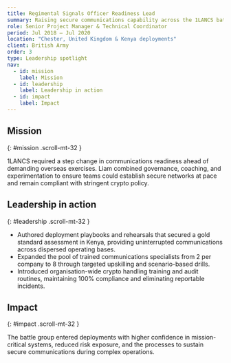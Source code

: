 ```yaml
---
title: Regimental Signals Officer Readiness Lead
summary: Raising secure communications capability across the 1LANCS battle group to excel in multinational exercises and operations.
role: Senior Project Manager & Technical Coordinator
period: Jul 2018 – Jul 2020
location: "Chester, United Kingdom & Kenya deployments"
client: British Army
order: 3
type: Leadership spotlight
nav:
  - id: mission
    label: Mission
  - id: leadership
    label: Leadership in action
  - id: impact
    label: Impact
---
```

## Mission
{: #mission .scroll-mt-32 }

1LANCS required a step change in communications readiness ahead of demanding overseas exercises. Liam combined governance, coaching, and experimentation to ensure teams could establish secure networks at pace and remain compliant with stringent crypto policy.

## Leadership in action
{: #leadership .scroll-mt-32 }

- Authored deployment playbooks and rehearsals that secured a gold standard assessment in Kenya, providing uninterrupted communications across dispersed operating bases.
- Expanded the pool of trained communications specialists from 2 per company to 8 through targeted upskilling and scenario-based drills.
- Introduced organisation-wide crypto handling training and audit routines, maintaining 100% compliance and eliminating reportable incidents.

## Impact
{: #impact .scroll-mt-32 }

The battle group entered deployments with higher confidence in mission-critical systems, reduced risk exposure, and the processes to sustain secure communications during complex operations.
